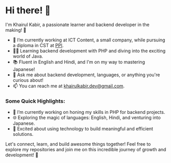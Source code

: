 # Hi there! 👋

I'm Khairul Kabir, a passionate learner and backend developer in the making! 🌟

- 🌱 I’m currently working at ICT Content, a small company, while pursuing a diploma in CST at [PPI](https://ppi.edu).
- 👨‍💻 Learning backend development with PHP and diving into the exciting world of Java.
- 📚 Fluent in English and Hindi, and I'm on my way to mastering Japanese!
- 💬 Ask me about backend development, languages, or anything you're curious about!
- 📫 You can reach me at khairulkabir.dev@gmail.com.

### Some Quick Highlights:
- 🔭 I’m currently working on honing my skills in PHP for backend projects.
- 🌐 Exploring the magic of languages: English, Hindi, and venturing into Japanese.
- 🚀 Excited about using technology to build meaningful and efficient solutions.

Let's connect, learn, and build awesome things together! Feel free to explore my repositories and join me on this incredible journey of growth and development! 🚀
